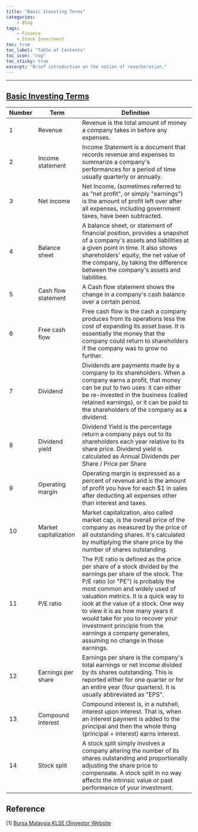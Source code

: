 ```yaml
---
title: "Basic Investing Terms"
categories:
    - Blog
tags:
    - Finance
    - Stock Investment
toc: true
toc_label: "Table of Contents"
toc_icon: "cog"
toc_sticky: true
excerpt: "Brief introduction on the notion of reverberation."
---
```


---

## [Basic Investing Terms](https://klse.i3investor.com/jsp/hti/terms.jsp) 

Number | Term | Definition
------|--------|---------
1 | Revenue | Revenue is the total amount of money a company takes in before any expenses.
2 | Income statement | Income Statement is a document that records revenue and expenses to summarize a company's performances for a period of time usually quarterly or annually.
3 | Net income | 	Net Income, (sometimes referred to as "net profit", or simply "earnings") is the amount of profit left over after all expenses, including government taxes, have been subtracted.
4 | Balance sheet | A balance sheet, or statement of financial position, provides a snapshot of a company's assets and liabilities at a given point in time. It also shows shareholders' equity, the net value of the company, by taking the difference between the company's assets and liabilities.
5 | Cash flow statement | 	A Cash flow statement shows the change in a company's cash balance over a certain period.
6 | Free cash flow | Free cash flow is the cash a company produces from its operations less the cost of expanding its asset base. It is essentially the money that the company could return to shareholders if the company was to grow no further.
7 | Dividend | 	Dividends are payments made by a company to its shareholders. When a company earns a profit, that money can be put to two uses: it can either be re-invested in the business (called retained earnings), or it can be paid to the shareholders of the company as a dividend.
8 | Dividend yield | 	Dividend Yield is the percentage return a company pays out to its shareholders each year relative to its share price. Dividend yield is calculated as Annual Dividends per Share / Price per Share
9 | Operating margin | Operating margin is expressed as a percent of revenue and is the amount of profit you have for each $1 in sales after deducting all expenses other than interest and taxes.
10 | Market capitalization | Market capitalization, also called market cap, is the overall price of the company as measured by the price of all outstanding shares. It's calculated by multiplying the share price by the number of shares outstanding.
11 | P/E ratio | 	The P/E ratio is defined as the price per share of a stock divided by the earnings per share of the stock. The P/E ratio (or "PE") is probably the most common and widely used of valuation metrics. It is a quick way to look at the value of a stock. One way to view it is as how many years it would take for you to recover your investment principle from the earnings a company generates, assuming no change in those earnings.
12 | Earnings per share | Earnings per share is the company's total earnings or net income divided by its shares outstanding. This is reported either for one quarter or for an entire year (four quarters). It is usually abbreviated as "EPS".
13 | Compound interest | 	Compound interest is, in a nutshell, interest upon interest. That is, when an interest payment is added to the principal and then the whole thing (principal + interest) earns interest.
14 | Stock split | A stock split simply involves a company altering the number of its shares outstanding and proportionally adjusting the share price to compensate. A stock split in no way affects the intrinsic value or past performance of your investment.

## Reference
[1] [Bursa Malaysia KLSE I3investor Website](https://klse.i3investor.com/web/hti/terms)
